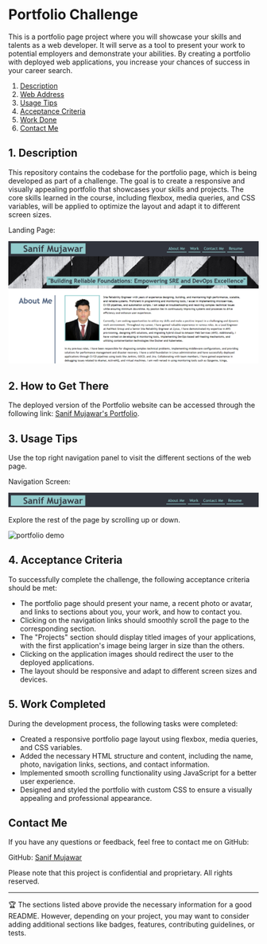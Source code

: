 # Portfolio Challenge

This is a portfolio page project where you will showcase your skills and talents as a web developer. It will serve as a tool to present your work to potential employers and demonstrate your abilities. By creating a portfolio with deployed web applications, you increase your chances of success in your career search.

1. [Description](#desc)
2. [Web Address](#web-address)
3. [Usage Tips](#usage)
4. [Acceptance Criteria](#acceptancecriteria)
5. [Work Done](#workdone)
6. [Contact Me](#contactme)


## <a name="desc"></a>1. Description

This repository contains the codebase for the portfolio page, which is being developed as part of a challenge. The goal is to create a responsive and visually appealing portfolio that showcases your skills and projects. The core skills learned in the course, including flexbox, media queries, and CSS variables, will be applied to optimize the layout and adapt it to different screen sizes.

Landing Page:

![Top-Page-Area](./images/Landing%20Page.png?raw=true "Top-Page-Area")


## <a name="web-address"></a>2. How to Get There

The deployed version of the Portfolio website can be accessed through the following link: [Sanif Mujawar's Portfolio](https://sanifmujawar.github.io/Bootstrap-Portfolio/).


## <a name="usage"></a>3. Usage Tips

Use the top right navigation panel to visit the different sections of the web page.

Navigation Screen:

![nav-menu](./images/Navigation.png?raw=true "Navigational Menu")

Explore the rest of the page by scrolling up or down.

![portfolio demo](./images/scroll.gif.gif)


## <a name="acceptancecriteria"></a>4. Acceptance Criteria

To successfully complete the challenge, the following acceptance criteria should be met:

* The portfolio page should present your name, a recent photo or avatar, and links to sections about you, your work, and how to contact you.
* Clicking on the navigation links should smoothly scroll the page to the corresponding section.
* The "Projects" section should display titled images of your applications, with the first application's image being larger in size than the others.
* Clicking on the application images should redirect the user to the deployed applications.
* The layout should be responsive and adapt to different screen sizes and devices.


## <a name="workdone"></a>5. Work Completed

During the development process, the following tasks were completed:

* Created a responsive portfolio page layout using flexbox, media queries, and CSS variables.
* Added the necessary HTML structure and content, including the name, photo, navigation links, sections, and contact information.
* Implemented smooth scrolling functionality using JavaScript for a better user experience.
* Designed and styled the portfolio with custom CSS to ensure a visually appealing and professional appearance.


## <a name="contactme"></a>Contact Me

If you have any questions or feedback, feel free to contact me on GitHub:

GitHub: [Sanif Mujawar](https://github.com/sanifmujawar)

Please note that this project is confidential and proprietary. All rights reserved.

---

🏆 The sections listed above provide the necessary information for a good README. However, depending on your project, you may want to consider adding additional sections like badges, features, contributing guidelines, or tests.